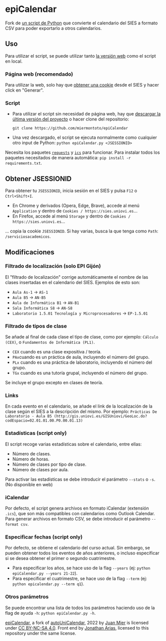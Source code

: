 # epiCalendar

Fork de [un script de Python](https://github.com/Bimo99B9/autoUniCalendar) que convierte el calendario del SIES a formato CSV para poder exportarlo a otros calendarios.

## Uso

Para utilizar el script, se puede utilizar tanto [la versión web](https://epicalendar.mier.info) como el script en local.

### Página web (recomendado)

Para utilizar la web, solo hay que [obtener una cookie](https://github.com/miermontoto/epiCalendar#obtener-jsessionid) desde el SIES y hacer click en "Generar".

### Script

- Para utilizar el script sin necesidad de página web, hay que [descargar la última versión del proyecto](https://github.com/miermontoto/epiCalendar/archive/refs/heads/main.zip) o hacer clone del repositorio:

  ```git clone https://github.com/miermontoto/epiCalendar```
- Una vez descargado, el script se ejecuta normalmente como cualquier otro input de Python: `python epiCalendar.py <JSESSIONID>`

Necesita los paquetes [`requests`](https://pypi.org/project/requests/) y [`ics`](https://pypi.org/project/ics/) para funcionar.
Para instalar todos los paquetes necesitados de manera automática: `pip install -r requirements.txt`.

## Obtener JSESSIONID

Para obtener tu `JSESSIONID`, inicia sesión en el SIES y pulsa `F12` o `Ctrl+Shift+I`.

- En Chrome y derivados (Opera, Edge, Brave), accede al menú `Application` y dentro de `Cookies / https://sies.uniovi.es`...
- En Firefox, accede al menú `Storage` y dentro de `Cookies / https://sies.uniovi.es`...

... copia la cookie `JSESSIONID`. Si hay varias, busca la que tenga como `Path`: `/serviciosacademicos`.

## Modificaciones

### Filtrado de localización (solo EPI Gijón)

El "filtrado de localización" corrige automáticamente el nombre de las clases insertadas en el calendario del SIES.
Ejemplos de esto son:

- `Aula As-1` → `AS-1`
- `Aula B5` → `AN-B5`
- `Aula de Informática B1` → `AN-B1`
- `Sala Informática S8` → `AN-S8`
- `Laboratorio 1.5.01 Tecnología y Microprocesadores` → `EP-1.5.01`

### Filtrado de tipos de clase

Se añade al final de cada clase el tipo de clase, como por ejemplo: `Cálculo (CEX)`, o `Fundamentos de Informática (PL1)`.

- `CEX` cuando es una clase expositiva / teoría.
- `PAx`cuando es un práctica de aula, incluyendo el número del grupo.
- `PLx` cuando es una práctica de laboratorio, incluyendo el número del grupo.
- `TGx` cuando es una tutoría grupal, incluyendo el número del grupo.

Se incluye el grupo excepto en clases de teoría.

### Links

En cada evento en el calendario, se añade el link de la localización de la clase según el SIES a la descripción del mismo.
Por ejemplo:
`Prácticas De Laboratorio - Aula B5 (http://gis.uniovi.es/GISUniovi/GeoLoc.do?codEspacio=02.01.01.00.P0.00.01.13)`

### Estadísticas (script only)

El script recoge varias estadísticas sobre el calendario, entre ellas:

- Número de clases.
- Número de horas.
- Número de clases por tipo de clase.
- Número de clases por aula.

Para activar las estadísticas se debe introducir el parámetro `--stats` o `-s`. (No disponible en web)

### iCalendar

Por defecto, el script genera archivos en formato iCalendar (extensión `.ics`), que son más compatibles con calendarios como Outlook Calendar. Para generar archivos en formato CSV, se debe introducir el parámetro `--format csv`.

### Especificar fechas (script only)
Por defecto, se obtiene el calendario del curso actual. Sin embargo, se pueden obtener todos los eventos de años anteriores, o incluso especificar si se desea obtener el primer o segundo cuatrimestre.

- Para especificar los años, se hace uso de la flag `--years` (ej: `python epiCalendar.py --years 21-22`).
- Para especificar el cuatrimestre, se hace uso de la flag `--term` (ej: `python epicalendar.py --term q1`).

### Otros parámetros
Se puede encontrar una lista de todos los parámetros haciendo uso de la flag de ayuda `-h`: `python epiCalendar.py -h`.

[epiCalendar](https://github.com/miermontoto/epiCalendar), a fork of [autoUniCalendar](https://github.com/Bimo99B9/autoUniCalendar), 2022 by [Juan Mier](https://github.com/miermontoto) is licensed under [CC BY-NC-SA 4.0](http://creativecommons.org/licenses/by-nc-sa/4.0/?ref=chooser-v1). Front end by [Jonathan Arias](https://github.com/JonathanAriass), licensed to this repository under the same license.
